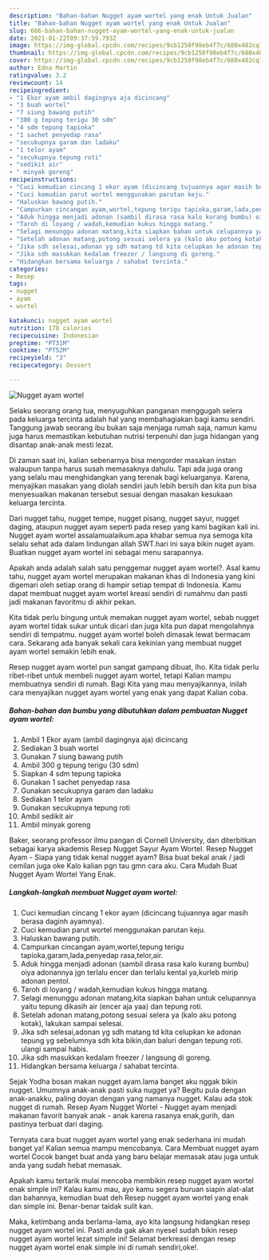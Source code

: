 ```yaml
---
description: "Bahan-bahan Nugget ayam wortel yang enak Untuk Jualan"
title: "Bahan-bahan Nugget ayam wortel yang enak Untuk Jualan"
slug: 666-bahan-bahan-nugget-ayam-wortel-yang-enak-untuk-jualan
date: 2021-01-22T09:37:59.793Z
image: https://img-global.cpcdn.com/recipes/9cb1250f98eb4f7c/680x482cq70/nugget-ayam-wortel-foto-resep-utama.jpg
thumbnail: https://img-global.cpcdn.com/recipes/9cb1250f98eb4f7c/680x482cq70/nugget-ayam-wortel-foto-resep-utama.jpg
cover: https://img-global.cpcdn.com/recipes/9cb1250f98eb4f7c/680x482cq70/nugget-ayam-wortel-foto-resep-utama.jpg
author: Edna Martin
ratingvalue: 3.2
reviewcount: 14
recipeingredient:
- "1 Ekor ayam ambil dagingnya aja dicincang"
- "3 buah wortel"
- "7 siung bawang putih"
- "300 g tepung terigu 30 sdm"
- "4 sdm tepung tapioka"
- "1 sachet penyedap rasa"
- "secukupnya garam dan ladaku"
- "1 telor ayam"
- "secukupnya tepung roti"
- "sedikit air"
- " minyak goreng"
recipeinstructions:
- "Cuci kemudian cincang 1 ekor ayam (dicincang tujuannya agar masih berasa daginh ayamnya)."
- "Cuci kemudian parut wortel menggunakan parutan keju."
- "Haluskan bawang putih."
- "Campurkan cincangan ayam,wortel,tepung terigu tapioka,garam,lada,penyedap rasa,telor,air."
- "Aduk hingga menjadi adonan (sambil dirasa rasa kalo kurang bumbu) oiya adonannya jgn terlalu encer dan terlalu kental ya,kurleb mirip adonan pentol."
- "Taroh di loyang / wadah,kemudian kukus hingga matang."
- "Selagi menunggu adonan matang,kita siapkan bahan untuk celupannya yaitu tepung dikasih air (encer aja yaa) dan tepung roti."
- "Setelah adonan matang,potong sesuai selera ya (kalo aku potong kotak), lakukan sampai selesai."
- "Jika sdh selesai,adonan yg sdh matang td kita celupkan ke adonan tepung yg sebelumnya sdh kita bikin,dan baluri dengan tepung roti. ulangi sampai habis."
- "Jika sdh masukkan kedalam freezer / langsung di goreng."
- "Hidangkan bersama keluarga / sahabat tercinta."
categories:
- Resep
tags:
- nugget
- ayam
- wortel

katakunci: nugget ayam wortel 
nutrition: 178 calories
recipecuisine: Indonesian
preptime: "PT31M"
cooktime: "PT52M"
recipeyield: "3"
recipecategory: Dessert

---
```



![Nugget ayam wortel](https://img-global.cpcdn.com/recipes/9cb1250f98eb4f7c/680x482cq70/nugget-ayam-wortel-foto-resep-utama.jpg)

Selaku seorang orang tua, menyuguhkan panganan menggugah selera pada keluarga tercinta adalah hal yang membahagiakan bagi kamu sendiri. Tanggung jawab seorang ibu bukan saja menjaga rumah saja, namun kamu juga harus memastikan kebutuhan nutrisi terpenuhi dan juga hidangan yang disantap anak-anak mesti lezat.

Di zaman  saat ini, kalian sebenarnya bisa mengorder masakan instan walaupun tanpa harus susah memasaknya dahulu. Tapi ada juga orang yang selalu mau menghidangkan yang terenak bagi keluarganya. Karena, menyajikan masakan yang diolah sendiri jauh lebih bersih dan kita pun bisa menyesuaikan makanan tersebut sesuai dengan masakan kesukaan keluarga tercinta. 

Dari nugget tahu, nugget tempe, nugget pisang, nugget sayur, nugget daging, ataupun nugget ayam seperti pada resep yang kami bagikan kali ini. Nugget ayam wortel assalamualaikum.apa khabar semua nya semoga kita selalu sehat ada dalam lindungan allah SWT.hari ini saya bikin nuget ayam. Buatkan nugget ayam wortel ini sebagai menu sarapannya.

Apakah anda adalah salah satu penggemar nugget ayam wortel?. Asal kamu tahu, nugget ayam wortel merupakan makanan khas di Indonesia yang kini digemari oleh setiap orang di hampir setiap tempat di Indonesia. Kamu dapat membuat nugget ayam wortel kreasi sendiri di rumahmu dan pasti jadi makanan favoritmu di akhir pekan.

Kita tidak perlu bingung untuk memakan nugget ayam wortel, sebab nugget ayam wortel tidak sukar untuk dicari dan juga kita pun dapat mengolahnya sendiri di tempatmu. nugget ayam wortel boleh dimasak lewat bermacam cara. Sekarang ada banyak sekali cara kekinian yang membuat nugget ayam wortel semakin lebih enak.

Resep nugget ayam wortel pun sangat gampang dibuat, lho. Kita tidak perlu ribet-ribet untuk membeli nugget ayam wortel, tetapi Kalian mampu membuatnya sendiri di rumah. Bagi Kita yang mau menyajikannya, inilah cara menyajikan nugget ayam wortel yang enak yang dapat Kalian coba.

<!--inarticleads1-->

##### Bahan-bahan dan bumbu yang dibutuhkan dalam pembuatan Nugget ayam wortel:

1. Ambil 1 Ekor ayam (ambil dagingnya aja) dicincang
1. Sediakan 3 buah wortel
1. Gunakan 7 siung bawang putih
1. Ambil 300 g tepung terigu (30 sdm)
1. Siapkan 4 sdm tepung tapioka
1. Gunakan 1 sachet penyedap rasa
1. Gunakan secukupnya garam dan ladaku
1. Sediakan 1 telor ayam
1. Gunakan secukupnya tepung roti
1. Ambil sedikit air
1. Ambil  minyak goreng


Baker, seorang professor ilmu pangan di Cornell University, dan diterbitkan sebagai karya akademis Resep Nugget Sayur Ayam Wortel. Resep Nugget Ayam - Siapa yang tidak kenal nugget ayam? Bisa buat bekal anak / jadi cemilan juga oke Kalo kalian pgn tau gmn cara aku. Cara Mudah Buat Nugget Ayam Wortel Yang Enak. 

<!--inarticleads2-->

##### Langkah-langkah membuat Nugget ayam wortel:

1. Cuci kemudian cincang 1 ekor ayam (dicincang tujuannya agar masih berasa daginh ayamnya).
1. Cuci kemudian parut wortel menggunakan parutan keju.
1. Haluskan bawang putih.
1. Campurkan cincangan ayam,wortel,tepung terigu tapioka,garam,lada,penyedap rasa,telor,air.
1. Aduk hingga menjadi adonan (sambil dirasa rasa kalo kurang bumbu) oiya adonannya jgn terlalu encer dan terlalu kental ya,kurleb mirip adonan pentol.
1. Taroh di loyang / wadah,kemudian kukus hingga matang.
1. Selagi menunggu adonan matang,kita siapkan bahan untuk celupannya yaitu tepung dikasih air (encer aja yaa) dan tepung roti.
1. Setelah adonan matang,potong sesuai selera ya (kalo aku potong kotak), lakukan sampai selesai.
1. Jika sdh selesai,adonan yg sdh matang td kita celupkan ke adonan tepung yg sebelumnya sdh kita bikin,dan baluri dengan tepung roti. ulangi sampai habis.
1. Jika sdh masukkan kedalam freezer / langsung di goreng.
1. Hidangkan bersama keluarga / sahabat tercinta.


Sejak Yodha bosan makan nugget ayam.lama banget aku nggak bikin nugget. Umumnya anak-anak pasti suka nugget ya? Begitu pula dengan anak-anakku, paling doyan dengan yang namanya nugget. Kalau ada stok nugget di rumah. Resep Ayam Nugget Wortel - Nugget ayam menjadi makanan favorit banyak anak - anak karena rasanya enak,gurih, dan pastinya terbuat dari daging. 

Ternyata cara buat nugget ayam wortel yang enak sederhana ini mudah banget ya! Kalian semua mampu mencobanya. Cara Membuat nugget ayam wortel Cocok banget buat anda yang baru belajar memasak atau juga untuk anda yang sudah hebat memasak.

Apakah kamu tertarik mulai mencoba membikin resep nugget ayam wortel enak simple ini? Kalau kamu mau, ayo kamu segera buruan siapin alat-alat dan bahannya, kemudian buat deh Resep nugget ayam wortel yang enak dan simple ini. Benar-benar taidak sulit kan. 

Maka, ketimbang anda berlama-lama, ayo kita langsung hidangkan resep nugget ayam wortel ini. Pasti anda gak akan nyesel sudah bikin resep nugget ayam wortel lezat simple ini! Selamat berkreasi dengan resep nugget ayam wortel enak simple ini di rumah sendiri,oke!.

